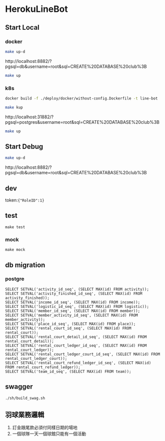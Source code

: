 # HerokuLineBot

## Start Local

### docker

``` bash
make up-d
```
http://localhost:8882/?pgsql=db&username=root&sql=CREATE%20DATABASE%20club%3B

``` bash
make up
```

### k8s

``` bash
docker build -f ./deploy/docker/without-config.Dockerfile -t line-bot .

make kup
```

http://localhost:31882/?pgsql=postgres&username=root&sql=CREATE%20DATABASE%20club%3B

``` bash
make up
```

## Start Debug

``` bash
make up-d
```

http://localhost:8882/?pgsql=db&username=root&sql=CREATE%20DATABASE%20club%3B

## dev

token:`{"RoleID":1}`

## test

```
make test
```

### mock
```
make mock
```

## db migration

### postgre

```
SELECT SETVAL('activity_id_seq', (SELECT MAX(id) FROM activity));
SELECT SETVAL('activity_finished_id_seq', (SELECT MAX(id) FROM activity_finished));
SELECT SETVAL('income_id_seq', (SELECT MAX(id) FROM income));
SELECT SETVAL('logistic_id_seq', (SELECT MAX(id) FROM logistic));
SELECT SETVAL('member_id_seq', (SELECT MAX(id) FROM member));
SELECT SETVAL('member_activity_id_seq', (SELECT MAX(id) FROM member_activity));
SELECT SETVAL('place_id_seq', (SELECT MAX(id) FROM place));
SELECT SETVAL('rental_court_id_seq', (SELECT MAX(id) FROM rental_court));
SELECT SETVAL('rental_court_detail_id_seq', (SELECT MAX(id) FROM rental_court_detail));
SELECT SETVAL('rental_court_ledger_id_seq', (SELECT MAX(id) FROM rental_court_ledger));
SELECT SETVAL('rental_court_ledger_court_id_seq', (SELECT MAX(id) FROM rental_court_ledger_court));
SELECT SETVAL('rental_court_refund_ledger_id_seq', (SELECT MAX(id) FROM rental_court_refund_ledger));
SELECT SETVAL('team_id_seq', (SELECT MAX(id) FROM team));
```

## swagger

``` sh
./sh/build_swag.sh
```

## 羽球業務邏輯

1. 訂金跟尾款必須付同樣日期的場地
2. 一個球隊一天一個球館只能有一個活動
